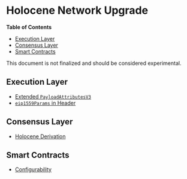# Holocene Network Upgrade

<!-- START doctoc generated TOC please keep comment here to allow auto update -->
<!-- DON'T EDIT THIS SECTION, INSTEAD RE-RUN doctoc TO UPDATE -->
**Table of Contents**

- [Execution Layer](#execution-layer)
- [Consensus Layer](#consensus-layer)
- [Smart Contracts](#smart-contracts)

<!-- END doctoc generated TOC please keep comment here to allow auto update -->

This document is not finalized and should be considered experimental.

## Execution Layer

- [Extended `PayloadAttributesV3`](./exec-engine.md#extended-payloadattributesv3)
- [`eip1559Params` in Header](./exec-engine.md#eip1559params-in-header)

## Consensus Layer

- [Holocene Derivation](./derivation.md#holocene-derivation)

## Smart Contracts

- [Configurability](./configurability.md)
